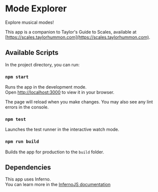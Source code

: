 # Mode Explorer

Explore musical modes!

This app is a companion to <emph>Taylor's Guide to Scales</emph>, available at\
[https://scales.taylorhummon.com](https://scales.taylorhummon.com).

## Available Scripts

In the project directory, you can run:

### `npm start`

Runs the app in the development mode.\
Open [http://localhost:3000](http://localhost:3000) to view it in your browser.

The page will reload when you make changes. You may also see any lint errors in the console.

### `npm test`

Launches the test runner in the interactive watch mode.

### `npm run build`

Builds the app for production to the `build` folder.

## Dependencies

This app uses Inferno.\
You can learn more in the [InfernoJS documentation](https://www.infernojs.org/)
